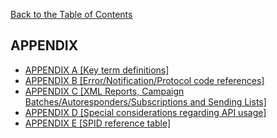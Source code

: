 <a href="/1.3/README.md">Back to the Table of Contents</a>
<h2>APPENDIX</h2>
<ul>
<li><a href="APPENDIX_A.md">APPENDIX A [Key term definitions]</a></li>
<li><a href="APPENDIX_B.md">APPENDIX B [Error/Notification/Protocol code references]</a></li>
<li><a href="APPENDIX_C.md">APPENDIX C [XML Reports, Campaign Batches/Autoresponders/Subscriptions and Sending Lists]</a></li>
<li><a href="APPENDIX_D.md">APPENDIX D [Special considerations regarding API usage]</a></li>
<li><a href="APPENDIX_E.md">APPENDIX E [SPID reference table]</a></li>
</ul>
